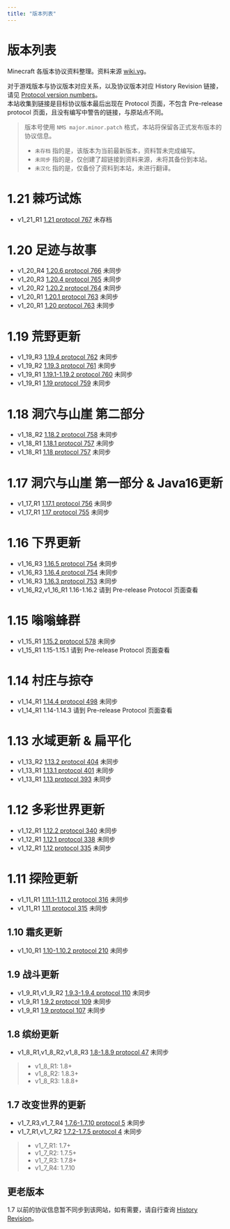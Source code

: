 ```yaml
---
title: "版本列表"
---
```


# 版本列表

Minecraft 各版本协议资料整理。资料来源 [wiki.vg](https://wiki.vg/Protocol)。

对于游戏版本与协议版本对应关系，以及协议版本对应 History Revision 链接，请见 [Protocol version numbers](https://wiki.vg/Protocol_version_numbers)。  
本站收集到链接是目标协议版本最后出现在 Protocol 页面，不包含 Pre-release protocol 页面，且没有编写中警告的链接，与原站点不同。

> 版本号使用 `NMS major.minor.patch` 格式，本站将保留各正式发布版本的协议信息。
>
> + `未存档` 指的是，该版本为当前最新版本，资料暂未完成编写。
> + `未同步` 指的是，仅创建了超链接到资料来源，未将其备份到本站。
> + `未汉化` 指的是，仅备份了资料到本站，未进行翻译。

# 1.21 棘巧试炼

+ v1_21_R1 [1.21 protocol 767](https://wiki.vg/Protocol) 未存档

# 1.20 足迹与故事

+ v1_20_R4 [1.20.6 protocol 766](https://wiki.vg/index.php?title=Protocol&oldid=19325) 未同步
+ v1_20_R3 [1.20.4 protocol 765](https://wiki.vg/index.php?title=Protocol&oldid=19208) 未同步
+ v1_20_R2 [1.20.2 protocol 764](https://wiki.vg/index.php?title=Protocol&oldid=18641) 未同步
+ v1_20_R1 [1.20.1 protocol 763](https://wiki.vg/index.php?title=Protocol&oldid=18375) 未同步
+ v1_20_R1 [1.20 protocol 763](https://wiki.vg/index.php?title=Protocol&oldid=18256) 未同步

# 1.19 荒野更新

+ v1_19_R3 [1.19.4 protocol 762](https://wiki.vg/index.php?title=Protocol&oldid=18242) 未同步
+ v1_19_R2 [1.19.3 protocol 761](https://wiki.vg/index.php?title=Protocol&oldid=18071) 未同步
+ v1_19_R1 [1.19.1-1.19.2 protocol 760](https://wiki.vg/index.php?title=Protocol&oldid=17873) 未同步
+ v1_19_R1 [1.19 protocol 759](https://wiki.vg/index.php?title=Protocol&oldid=17663) 未同步

# 1.18 洞穴与山崖 第二部分

+ v1_18_R2 [1.18.2 protocol 758](https://wiki.vg/index.php?title=Protocol&oldid=17499) 未同步
+ v1_18_R1 [1.18.1 protocol 757](https://wiki.vg/index.php?title=Protocol&oldid=17341) 未同步
+ v1_18_R1 [1.18 protocol 757](https://wiki.vg/index.php?title=Protocol&oldid=17184) 未同步

# 1.17 洞穴与山崖 第一部分 & Java16更新

+ v1_17_R1 [1.17.1 protocol 756](https://wiki.vg/index.php?title=Protocol&oldid=17159) 未同步
+ v1_17_R1 [1.17 protocol 755](https://wiki.vg/index.php?title=Protocol&oldid=16866) 未同步

# 1.16 下界更新

+ v1_16_R3 [1.16.5 protocol 754](https://wiki.vg/index.php?title=Protocol&oldid=16681) 未同步
+ v1_16_R3 [1.16.4 protocol 754](https://wiki.vg/index.php?title=Protocol&oldid=16317) 未同步
+ v1_16_R3 [1.16.3 protocol 753](https://wiki.vg/index.php?title=Protocol&oldid=16091) 未同步
+ v1_16_R2,v1_16_R1 1.16-1.16.2 请到 Pre-release Protocol 页面查看

# 1.15 嗡嗡蜂群

+ v1_15_R1 [1.15.2 protocol 578](https://wiki.vg/index.php?title=Protocol&oldid=15901) 未同步
+ v1_15_R1 1.15-1.15.1 请到 Pre-release Protocol 页面查看

# 1.14 村庄与掠夺

+ v1_14_R1 [1.14.4 protocol 498](https://wiki.vg/index.php?title=Protocol&oldid=15289) 未同步
+ v1_14_R1 1.14-1.14.3 请到 Pre-release Protocol 页面查看

# 1.13 水域更新 & 扁平化

+ v1_13_R2 [1.13.2 protocol 404](https://wiki.vg/index.php?title=Protocol&oldid=14889) 未同步
+ v1_13_R1 [1.13.1 protocol 401](https://wiki.vg/index.php?title=Protocol&oldid=14301) 未同步
+ v1_13_R1 [1.13 protocol 393](https://wiki.vg/index.php?title=Protocol&oldid=14300) 未同步

# 1.12 多彩世界更新

+ v1_12_R1 [1.12.2 protocol 340](https://wiki.vg/index.php?title=Protocol&oldid=14204) 未同步
+ v1_12_R1 [1.12.1 protocol 338](https://wiki.vg/index.php?title=Protocol&oldid=13339) 未同步
+ v1_12_R1 [1.12 protocol 335](https://wiki.vg/index.php?title=Protocol&oldid=13286) 未同步

# 1.11 探险更新

+ v1_11_R1 [1.11.1-1.11.2 protocol 316](https://wiki.vg/index.php?title=Protocol&oldid=8543) 未同步
+ v1_11_R1 [1.11 protocol 315](https://wiki.vg/index.php?title=Protocol&oldid=8405) 未同步

## 1.10 霜炙更新

+ v1_10_R1 [1.10-1.10.2 protocol 210](https://wiki.vg/index.php?title=Protocol&oldid=8235) 未同步

## 1.9 战斗更新

+ v1_9_R1,v1_9_R2 [1.9.3-1.9.4 protocol 110](https://wiki.vg/index.php?title=Protocol&oldid=7959) 未同步
+ v1_9_R1 [1.9.2 protocol 109](https://wiki.vg/index.php?title=Protocol&oldid=7817) 未同步
+ v1_9_R1 [1.9 protocol 107](https://wiki.vg/index.php?title=Protocol&oldid=7644) 未同步

## 1.8 缤纷更新

+ v1_8_R1,v1_8_R2,v1_8_R3 [1.8-1.8.9 protocol 47](https://wiki.vg/index.php?title=Protocol&oldid=7368) 未同步

> - v1_8_R1: 1.8+
> - v1_8_R2: 1.8.3+
> - v1_8_R3: 1.8.8+

## 1.7 改变世界的更新

+ v1_7_R3,v1_7_R4 [1.7.6-1.7.10 protocol 5](https://wiki.vg/index.php?title=Protocol&oldid=6003) 未同步
+ v1_7_R1,v1_7_R2 [1.7.2-1.7.5 protocol 4](https://wiki.vg/index.php?title=Protocol&oldid=5486) 未同步

> - v1_7_R1: 1.7+
> - v1_7_R2: 1.7.5+
> - v1_7_R3: 1.7.8+
> - v1_7_R4: 1.7.10

## 更老版本

1.7 以前的协议信息暂不同步到该网站，如有需要，请自行查询 [History Revision](https://wiki.vg/index.php?title=Protocol&offset=20131029123800&limit=500&action=history)。
